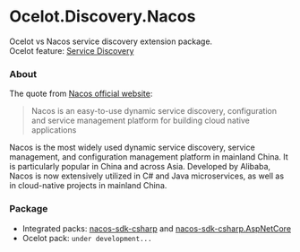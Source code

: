 # Ocelot.Discovery.Nacos
Ocelot vs Nacos service discovery extension package.
<br/>Ocelot feature: [Service Discovery](https://github.com/ThreeMammals/Ocelot/blob/main/docs/features/servicediscovery.rst)

### About
The quote from [Nacos official website](https://nacos.io/en/):
 > Nacos is an easy-to-use dynamic service discovery, configuration and service management platform for building cloud native applications

Nacos is the most widely used dynamic service discovery, service management, and configuration management platform in mainland China. It is particularly popular in China and across Asia. Developed by Alibaba, Nacos is now extensively utilized in C# and Java microservices, as well as in cloud-native projects in mainland China.

### Package
- Integrated packs: [nacos-sdk-csharp](https://www.nuget.org/packages/nacos-sdk-csharp) and [nacos-sdk-csharp.AspNetCore](https://www.nuget.org/packages/nacos-sdk-csharp.AspNetCore)
- Ocelot pack: `under development...`
